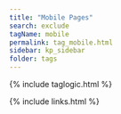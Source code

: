 ```yaml
---
title: "Mobile Pages"
search: exclude
tagName: mobile
permalink: tag_mobile.html
sidebar: kp_sidebar
folder: tags
---
```

{% include taglogic.html %}

{% include links.html %}
